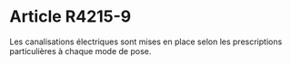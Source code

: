 # Article R4215-9

Les canalisations électriques sont mises en place selon les prescriptions particulières à chaque mode de pose.